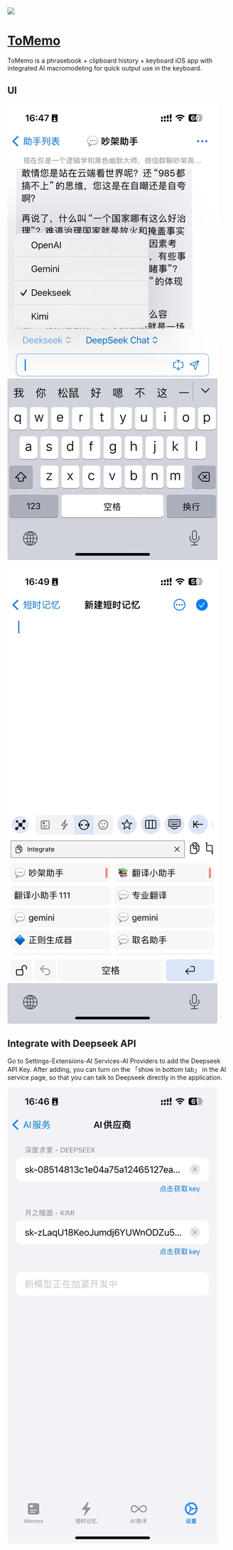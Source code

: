 <img src="https://tomemo.top/images/logo.png" width="64" height="auto" />

# [ToMemo](https://apps.apple.com/cn/app/tomemo/id1610843304)

ToMemo is a phrasebook + clipboard history + keyboard iOS app with integrated AI macromodeling for quick output use in the keyboard.

## UI

![image](assets/ui.jpg)

![image](assets/ui-keyboard.jpg)

## Integrate with Deepseek API

Go to Settings-Extensions-AI Services-AI Providers to add the Deepseek API Key.
After adding, you can turn on the 「show in bottom tab」 in the AI service page, so that you can talk to Deepseek directly in the application.

![image](assets/Integrate.jpg)

